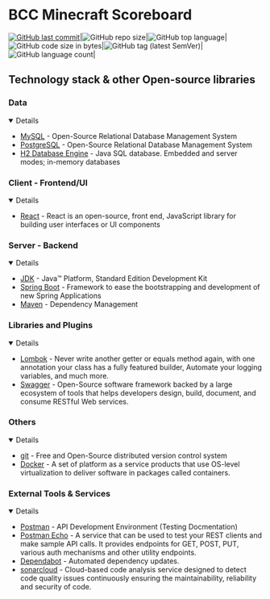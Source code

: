 # BCC Minecraft Scoreboard

[![GitHub last commit](https://img.shields.io/github/last-commit/danieltmc/Minecraft-Scoreboard)](https://github.com/danieltmc/Minecraft-Scoreboard/commits/master)|![GitHub repo size](https://img.shields.io/github/repo-size/danieltmc/Minecraft-Scoreboard)|![GitHub top language](https://img.shields.io/github/languages/top/danieltmc/Minecraft-Scoreboard.svg)|![GitHub code size in bytes](https://img.shields.io/github/languages/code-size/danieltmc/Minecraft-Scoreboard)|![GitHub tag (latest SemVer)](https://img.shields.io/github/tag/danieltmc/Minecraft-Scoreboard.svg)|![GitHub language count](https://img.shields.io/github/languages/count/danieltmc/Minecraft-Scoreboard)|

## Technology stack & other Open-source libraries

### Data

<details open="open">
   <ul>
      <li><a href="https://www.mysql.com/">MySQL</a> - Open-Source Relational Database Management System</li>
      <li><a href="https://www.postgresql.org/">PostgreSQL</a> - Open-Source Relational Database Management System
      <li><a href="https://www.h2database.com/html/main.html">H2 Database Engine</a> - Java SQL database. Embedded and server modes; in-memory databases</li>
   </ul>
</details>

### Client - Frontend/UI

<details open="open">
   <ul>
      <li><a href="https://reactjs.org/">React</a> - React is an open-source, front end, JavaScript library for building user interfaces or UI components</li>
   </ul>
</details>

### Server - Backend

<details open="open">
   <ul>
      <li><a href="http://www.oracle.com/technetwork/java/javase/downloads/jdk8-downloads-2133151.html">JDK</a> - Java™ Platform, Standard Edition Development Kit</li>
      <li><a href="https://spring.io/projects/spring-boot">Spring Boot</a> - Framework to ease the bootstrapping and development of new Spring Applications</li>
      <li><a href="https://maven.apache.org/">Maven</a> - Dependency Management</li>
   </ul>
</details>

###  Libraries and Plugins

<details open="open">
   <ul>
      <li><a href="https://projectlombok.org/">Lombok</a> - Never write another getter or equals method again, with one annotation your class has a fully featured builder, Automate your logging variables, and much more.</li>
      <li><a href="https://swagger.io/">Swagger</a> - Open-Source software framework backed by a large ecosystem of tools that helps developers design, build, document, and consume RESTful Web services.</li>
   </ul>
</details>

### Others 

<details open="open">
   <ul>
      <li><a href="https://git-scm.com/">git</a> - Free and Open-Source distributed version control system</li>
      <li><a href="https://www.docker.com/">Docker</a> - A set of platform as a service products that use OS-level virtualization to deliver software in packages called containers.</li>
   </ul>
</details>

### External Tools & Services

<details open="open">
   <ul>
      <li><a href="https://www.getpostman.com/">Postman</a> - API Development Environment (Testing Docmentation)</li>
      <li><a href="https://docs.postman-echo.com/?version=latest">Postman Echo</a> - A service that can be used to test your REST clients and make sample API calls. It provides endpoints for GET, POST, PUT, various auth mechanisms and other utility endpoints.</li>
      <!--
      <li><a href="https://travis-ci.org/github/Spring-Boot-Framework/Spring-Boot-Application-Template">Travis CI</a> - A hosted continuous integration service used to build and test software projects hosted at GitHub and Bitbucket.</li>
      <li><a href="https://codecov.io/gh/Spring-Boot-Framework/Spring-Boot-Application-Template">Codecov</a> - A hosted tool that is used to measure the test coverage of your codebase.</li>
      -->
      <li><a href="https://dependabot.com/">Dependabot</a> - Automated dependency updates.</li>
      <li><a href="https://sonarcloud.io/dashboard?id=Spring-Boot-Framework_Spring-Boot-Application-Template">sonarcloud</a> - Cloud-based code analysis service designed to detect code quality issues continuously ensuring the maintainability, reliability and security of code.</li>
   </ul>
</details>